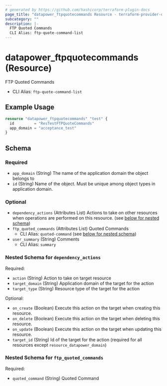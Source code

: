 ```yaml
---
# generated by https://github.com/hashicorp/terraform-plugin-docs
page_title: "datapower_ftpquotecommands Resource - terraform-provider-datapower"
subcategory: ""
description: |-
  FTP Quoted Commands
  CLI Alias: ftp-quote-command-list
---
```


# datapower_ftpquotecommands (Resource)

FTP Quoted Commands
  - CLI Alias: `ftp-quote-command-list`

## Example Usage

```terraform
resource "datapower_ftpquotecommands" "test" {
  id         = "ResTestFTPQuoteCommands"
  app_domain = "acceptance_test"
}
```

<!-- schema generated by tfplugindocs -->
## Schema

### Required

- `app_domain` (String) The name of the application domain the object belongs to
- `id` (String) Name of the object. Must be unique among object types in application domain.

### Optional

- `dependency_actions` (Attributes List) Actions to take on other resources when operations are performed on this resource. (see [below for nested schema](#nestedatt--dependency_actions))
- `ftp_quoted_commands` (Attributes List) Quoted Commands
  - CLI Alias: `quoted-command` (see [below for nested schema](#nestedatt--ftp_quoted_commands))
- `user_summary` (String) Comments
  - CLI Alias: `summary`

<a id="nestedatt--dependency_actions"></a>
### Nested Schema for `dependency_actions`

Required:

- `action` (String) Action to take on target resource
- `target_domain` (String) Application domain of the target for the action
- `target_type` (String) Resource type of the target for the action

Optional:

- `on_create` (Boolean) Execute this action on the target when creating this resource.
- `on_delete` (Boolean) Execute this action on the target when deleting this resource.
- `on_update` (Boolean) Execute this action on the target when updating this resource.
- `target_id` (String) Id of the target for the action (required for all resources except `resource_datapower_domain`)


<a id="nestedatt--ftp_quoted_commands"></a>
### Nested Schema for `ftp_quoted_commands`

Required:

- `quoted_command` (String) Quoted Command
